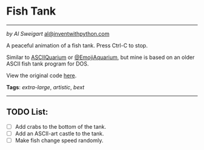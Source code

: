 # Fish Tank
___
_by Al Sweigart_ [al@inventwithpython.com](mailto:al@inventwithpython.com)

A peaceful animation of a fish tank. Press Ctrl-C to stop.

Similar to [ASCIIQuarium](https://robobunny.com/projects/asciiquarium/html/) or [@EmojiAquarium](https://twitter.com/EmojiAquarium), but mine is based on an
older ASCII fish tank program for DOS.

View the original code [here](https://nostarch.com/big-book-small-python-projects).

**Tags**: _extra-large_, _artistic_, _bext_

___

## TODO List:

* [ ] Add crabs to the bottom of the tank.
* [ ] Add an ASCII-art castle to the tank.
* [ ] Make fish change speed randomly.